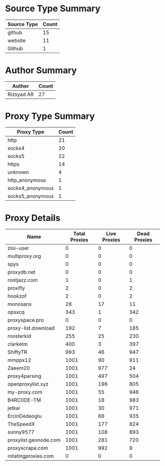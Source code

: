 # Source Type Summary

| Source Type | Count |
|-------------|-------|
| github | 15 |
| website | 11 |
| Github | 1 |


# Author Summary

| Author | Count |
|--------|-------|
| Rizsyad AR | 27 |


# Proxy Type Summary

| Proxy Type | Count |
|------------|-------|
| http | 21 |
| socks4 | 20 |
| socks5 | 22 |
| https | 14 |
| unknown | 4 |
| http_anonymous | 1 |
| socks4_anonymous | 1 |
| socks5_anonymous | 1 |


# Proxy Details

| Name | Total Proxies | Live Proxies | Dead Proxies |
|------|---------------|--------------|---------------|
| zloi-user | 0 | 0 | 0 |
| multiproxy.org | 0 | 0 | 0 |
| spys | 0 | 0 | 0 |
| proxydb.net | 0 | 0 | 0 |
| rootjazz.com | 1 | 0 | 1 |
| proxifly | 2 | 0 | 2 |
| hookzof | 2 | 0 | 2 |
| monosans | 28 | 17 | 11 |
| opsxcq | 343 | 1 | 342 |
| proxyspace.pro | 0 | 0 | 0 |
| proxy-list.download | 192 | 7 | 185 |
| roosterkid | 255 | 25 | 230 |
| clarketm | 400 | 3 | 397 |
| ShiftyTR | 993 | 46 | 947 |
| mmppx12 | 1001 | 90 | 911 |
| Zaeem20 | 1001 | 977 | 24 |
| proxy4parsing | 1001 | 497 | 504 |
| openproxylist.xyz | 1001 | 196 | 805 |
| my-proxy.com | 1001 | 55 | 946 |
| B4RC0DE-TM | 1001 | 18 | 983 |
| jetkai | 1001 | 30 | 971 |
| ErcinDedeoglu | 1001 | 66 | 935 |
| TheSpeedX | 1001 | 177 | 824 |
| sunny9577 | 1001 | 108 | 893 |
| proxylist.geonode.com | 1001 | 281 | 720 |
| proxyscrape.com | 1001 | 992 | 9 |
| rotatingproxies.com | 0 | 0 | 0 |
